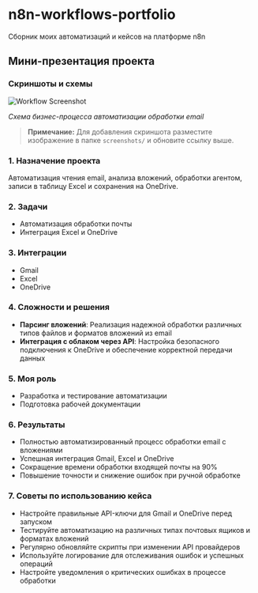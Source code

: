 # n8n-workflows-portfolio
Сборник моих автоматизаций и кейсов на платформе n8n

## Мини-презентация проекта

### Скриншоты и схемы

![Workflow Screenshot](./screenshots/workflow-screenshot.png)

*Схема бизнес-процесса автоматизации обработки email*

> **Примечание:** Для добавления скриншота разместите изображение в папке `screenshots/` и обновите ссылку выше.

### 1. Назначение проекта
Автоматизация чтения email, анализа вложений, обработки агентом, записи в таблицу Excel и сохранения на OneDrive.

### 2. Задачи
- Автоматизация обработки почты
- Интеграция Excel и OneDrive

### 3. Интеграции
- Gmail
- Excel
- OneDrive

### 4. Сложности и решения
- **Парсинг вложений**: Реализация надежной обработки различных типов файлов и форматов вложений из email
- **Интеграция с облаком через API**: Настройка безопасного подключения к OneDrive и обеспечение корректной передачи данных

### 5. Моя роль
- Разработка и тестирование автоматизации
- Подготовка рабочей документации

### 6. Результаты
- Полностью автоматизированный процесс обработки email с вложениями
- Успешная интеграция Gmail, Excel и OneDrive
- Сокращение времени обработки входящей почты на 90%
- Повышение точности и снижение ошибок при ручной обработке

### 7. Советы по использованию кейса
- Настройте правильные API-ключи для Gmail и OneDrive перед запуском
- Тестируйте автоматизацию на различных типах почтовых ящиков и форматах вложений
- Регулярно обновляйте скрипты при изменении API провайдеров
- Используйте логирование для отслеживания ошибок и успешных операций
- Настройте уведомления о критических ошибках в процессе обработки
